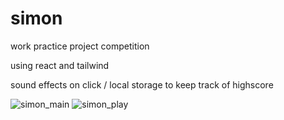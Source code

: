 # simon
work practice project competition

using react and tailwind

sound effects on click / local storage to keep track of highscore


![simon_main](https://user-images.githubusercontent.com/40928883/202350859-95bb27c1-7eb8-4e94-b5de-0744633003fa.png)
![simon_play](https://user-images.githubusercontent.com/40928883/202350872-4574aa48-a4fe-45b4-9e38-e66130fd4e29.png)

